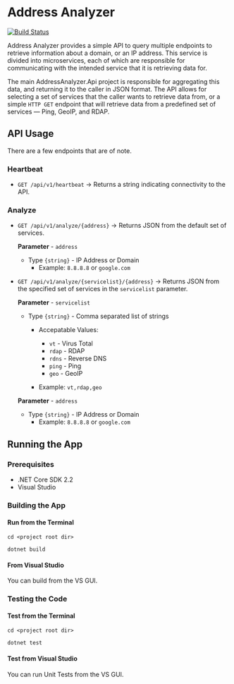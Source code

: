 # Address Analyzer

[![Build Status](https://travis-ci.org/JacobHeater/address-analyzer.svg?branch=master)](https://travis-ci.org/JacobHeater/address-analyzer)

Address Analyzer provides a simple API to query multiple
endpoints to retrieve information about a domain, or an
IP address. This service is divided into microservices,
each of which are responsible for communicating with
the intended service that it is retrieving data for.

The main AddressAnalyzer.Api project is responsible for
aggregating this data, and returning it to the caller
in JSON format. The API allows for selecting a set of
services that the caller wants to retrieve data from,
or a simple `HTTP GET` endpoint that will retrieve
data from a predefined set of services &mdash; Ping,
GeoIP, and RDAP.

## API Usage

There are a few endpoints that are of note.

### Heartbeat

- `GET /api/v1/heartbeat` -> Returns a string
   indicating connectivity to the API.

### Analyze

- `GET /api/v1/analyze/{address}` -> Returns JSON from
   the default set of services.

   **Parameter** - `address`

  - Type `{string}` - IP Address or Domain
    - Example: `8.8.8.8` or `google.com`

- `GET /api/v1/analyze/{servicelist}/{address}` ->
   Returns JSON from the specified set of services
   in the `servicelist` parameter.

   **Parameter** - `servicelist`

  - Type `{string}` - Comma separated list of strings
    - Accepatable Values:
      - `vt`   - Virus Total
      - `rdap` - RDAP
      - `rdns` - Reverse DNS
      - `ping` - Ping
      - `geo`  - GeoIP

    - Example: `vt,rdap,geo`

  **Parameter** - `address`

  - Type `{string}` - IP Address or Domain
    - Example: `8.8.8.8` or `google.com`

## Running the App

### Prerequisites

- .NET Core SDK 2.2
- Visual Studio

### Building the App

#### Run from the Terminal

```shell
cd <project root dir>

dotnet build
```

#### From Visual Studio

You can build from the VS GUI.

### Testing the Code

#### Test from the Terminal

```shell
cd <project root dir>

dotnet test
```

#### Test from Visual Studio

You can run Unit Tests from the VS GUI.
